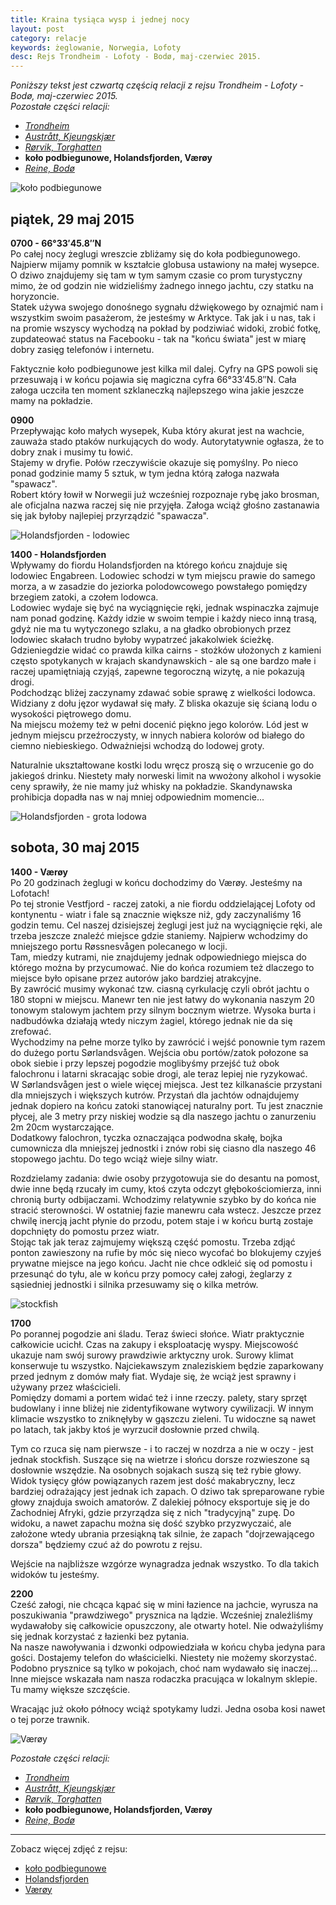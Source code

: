 ```yaml
---
title: Kraina tysiąca wysp i jednej nocy
layout: post
category: relacje
keywords: żeglowanie, Norwegia, Lofoty
desc: Rejs Trondheim - Lofoty - Bodø, maj-czerwiec 2015.
---
```


*Poniższy tekst jest czwartą częścią relacji z rejsu Trondheim - Lofoty - Bodø, maj-czerwiec 2015.*  
*Pozostałe części relacji:*

* *[Trondheim](/kraina-1000-wysp-i-1-nocy/)*
* *[Austrått, Kjeungskjær](/kraina-1000-wysp-i-1-nocy-cz2/)*
* *[Rørvik, Torghatten](/kraina-1000-wysp-i-1-nocy-cz3/)*
* **koło podbiegunowe, Holandsfjorden, Værøy**
* *[Reine, Bodø](/kraina-1000-wysp-i-1-nocy-cz5/)*

![koło podbiegunowe](/img/2015/norwegia/kolo-podbiegunowe.jpg)

## piątek, 29 maj 2015
**0700 - 66°33′45.8″N**   
Po całej nocy żeglugi wreszcie zbliżamy się do koła podbiegunowego. Najpierw mijamy pomnik w kształcie globusa ustawiony na małej wysepce. O dziwo znajdujemy się tam 
w tym samym czasie co prom turystyczny mimo, że od godzin nie widzieliśmy żadnego innego jachtu, czy statku na horyzoncie.   
Statek używa swojego donośnego sygnału dźwiękowego by oznajmić nam i wszystkim swoim pasażerom, że jesteśmy w Arktyce. Tak jak i u nas, tak i na promie wszyscy wychodzą 
na pokład by podziwiać widoki, zrobić fotkę, zupdateować status na Facebooku - tak na "końcu świata" jest w miarę dobry zasięg telefonów i internetu.  

Faktycznie koło podbiegunowe jest kilka mil dalej. Cyfry na GPS powoli się przesuwają i w końcu pojawia się magiczna cyfra 66°33′45.8″N. Cała załoga uczciła ten moment 
szklaneczką najlepszego wina jakie jeszcze mamy na pokładzie.  

**0900**  
Przepływając koło małych wysepek, Kuba który akurat jest na wachcie, zauważa stado ptaków nurkujących do wody. Autorytatywnie ogłasza, że to dobry znak i musimy tu łowić.  
Stajemy w dryfie. Połów rzeczywiście okazuje się pomyślny. Po nieco ponad godzinie mamy 5 sztuk, w tym jedna którą załoga nazwała "spawacz".  
Robert który łowił w Norwegii już wcześniej rozpoznaje rybę jako brosman, ale oficjalna nazwa raczej się nie przyjęła. Załoga wciąż głośno zastanawia się jak byłoby najlepiej 
przyrządzić "spawacza".  

![Holandsfjorden - lodowiec](/img/2015/norwegia/holandsfjorden-lodowiec.jpg)

**1400 - Holandsfjorden**  
Wpływamy do fiordu Holandsfjorden na którego końcu znajduje się lodowiec Engabreen. Lodowiec schodzi w tym miejscu prawie do samego morza, a w zasadzie 
do jeziorka polodowcowego powstałego pomiędzy brzegiem zatoki, a czołem lodowca.  
Lodowiec wydaje się być na wyciągnięcie ręki, jednak wspinaczka zajmuje nam ponad godzinę. Każdy idzie w swoim tempie i każdy nieco inną trasą, gdyż nie ma tu wytyczonego
szlaku, a na gładko obrobionych przez lodowiec skałach trudno byłoby wypatrzeć jakakolwiek ścieżkę. Gdzieniegdzie widać co prawda kilka cairns - stożków ułożonych 
z kamieni często spotykanych w krajach skandynawskich - ale są one bardzo małe i raczej upamiętniają czyjąś, zapewne tegoroczną wizytę, a nie pokazują drogi.  
Podchodząc bliżej zaczynamy zdawać sobie sprawę z wielkości lodowca. Widziany z dołu jęzor wydawał się mały. Z bliska okazuje się ścianą lodu o wysokości piętrowego domu.  
Na miejscu możemy też w pełni docenić piękno jego kolorów. Lód jest w jednym miejscu przeźroczysty, w innych nabiera kolorów od białego do ciemno niebieskiego. Odważniejsi 
wchodzą do lodowej groty.  

Naturalnie ukształtowane kostki lodu wręcz proszą się o wrzucenie go do jakiegoś drinku. Niestety mały norweski limit na wwożony alkohol i wysokie ceny sprawiły, 
że nie mamy już whisky na pokładzie. Skandynawska prohibicja dopadła nas w naj mniej odpowiednim momencie...  

![Holandsfjorden - grota lodowa](/img/2015/norwegia/holandsfjorden-grota-lodowa.jpg)

## sobota, 30 maj 2015
**1400 - Værøy**  
Po 20 godzinach żeglugi w końcu dochodzimy do Værøy. Jesteśmy na Lofotach!   
Po tej stronie Vestfjord - raczej zatoki, a nie fiordu oddzielającej Lofoty od kontynentu - wiatr i fale są znacznie większe niż, gdy zaczynaliśmy 16 godzin temu. 
Cel naszej dzisiejszej żeglugi jest już na wyciągnięcie ręki, ale trzeba jeszcze znaleźć miejsce gdzie staniemy. Najpierw wchodzimy do mniejszego portu Røssnesvågen 
polecanego w locji.  
Tam, miedzy kutrami, nie znajdujemy jednak odpowiedniego miejsca do którego można by przycumować. Nie do końca rozumiem też dlaczego to miejsce było opisane przez autorów 
jako bardziej atrakcyjne.  
By zawrócić musimy wykonać tzw. ciasną cyrkulację czyli obrót jachtu o 180 stopni w miejscu. Manewr ten nie jest łatwy do wykonania naszym 20 tonowym stalowym jachtem 
przy silnym bocznym wietrze. Wysoka burta i nadbudówka działają wtedy niczym żagiel, którego jednak nie da się zrefować.   
Wychodzimy na pełne morze tylko by zawrócić i wejść ponownie tym razem do dużego portu Sørlandsvågen. Wejścia obu portów/zatok połozone sa obok siebie i przy lepszej pogodzie 
moglibyśmy przejść tuż obok falochronu i latarni skracając sobie drogi, ale teraz lepiej nie ryzykować.   
W Sørlandsvågen jest o wiele więcej miejsca. Jest tez kilkanaście przystani dla mniejszych i większych kutrów. Przystań dla jachtów odnajdujemy jednak dopiero na końcu zatoki 
stanowiącej naturalny port. Tu jest znacznie płycej, ale 3 metry przy niskiej wodzie są dla naszego jachtu o zanurzeniu 2m 20cm wystarczające.   
Dodatkowy falochron, tyczka oznaczająca podwodna skałę, bojka cumownicza dla mniejszej jednostki i znów robi się ciasno dla naszego 46 stopowego jachtu. Do tego 
wciąż wieje silny wiatr.  

Rozdzielamy zadania: dwie osoby przygotowuja sie do desantu na pomost, dwie inne będą rzucały im cumy, ktoś czyta odczyt głębokościomierza, inni chronią burty odbijaczami. 
Wchodzimy relatywnie szybko by do końca nie stracić sterowności. W ostatniej fazie manewru cała wstecz. Jeszcze przez chwilę inercją jacht płynie do przodu, potem staje 
i w końcu burtą zostaje dopchnięty do pomostu przez wiatr.  
Stojąc tak jak teraz zajmujemy większą część pomostu. Trzeba zdjąć ponton zawieszony na rufie by móc się nieco wycofać bo blokujemy czyjeś prywatne miejsce na jego końcu. 
Jacht nie chce odkleić się od pomostu i przesunąć do tyłu, ale w końcu przy pomocy całej załogi, żeglarzy z sąsiedniej jednostki i silnika przesuwamy się o kilka metrów.  

![stockfish](/img/2015/norwegia/stockfish.jpg)

**1700**  
Po porannej pogodzie ani śladu. Teraz świeci słońce. Wiatr praktycznie całkowicie ucichł. Czas na zakupy i eksploatację wyspy. Miejscowość ukazuje nam swój surowy 
prawdziwie arktyczny urok. Surowy klimat konserwuje tu wszystko. Najciekawszym znaleziskiem będzie zaparkowany przed jednym z domów mały fiat. Wydaje się, że wciąż 
jest sprawny i używany przez właścicieli.  
Pomiędzy domami a portem widać też i inne rzeczy. palety, stary sprzęt budowlany i inne bliżej nie zidentyfikowane wytwory cywilizacji. W innym klimacie wszystko 
to zniknęłyby w gąszczu zieleni. Tu widoczne są nawet po latach, tak jakby ktoś je wyrzucił dosłownie przed chwilą.  

Tym co rzuca się nam pierwsze - i to raczej w nozdrza a nie w oczy - jest jednak stockfish. Suszące się na wietrze i słońcu dorsze rozwieszone są dosłownie wszędzie. 
Na osobnych sojakach suszą się też rybie głowy. Widok tysięcy głów powiązanych razem jest dość makabryczny, lecz bardziej odrażający jest jednak ich zapach. O dziwo 
tak spreparowane rybie głowy znajduja swoich amatorów. Z dalekiej północy eksportuje się je do Zachodniej Afryki, gdzie przyrządza się z nich "tradycyjną" zupę.
Do widoku, a nawet zapachu można się dość szybko przyzwyczaić, ale założone wtedy ubrania przesiąkną tak silnie, że zapach "dojrzewającego dorsza" będziemy czuć 
aż do powrotu z rejsu.  

Wejście na najbliższe wzgórze wynagradza jednak wszystko. To dla takich widoków tu jesteśmy.  

**2200**   
Cześć załogi, nie chcąca kąpać się w mini łazience na jachcie, wyrusza na poszukiwania "prawdziwego" prysznica na lądzie. Wcześniej znaleźliśmy wydawałoby 
się całkowicie opuszczony, ale otwarty hotel. Nie odważyliśmy się jednak korzystać z łazienki bez pytania.  
Na nasze nawoływania i dzwonki odpowiedziała w końcu chyba jedyna para gości. Dostajemy telefon do właścicielki. Niestety nie możemy skorzystać. Podobno prysznice są 
tylko w pokojach, choć nam wydawało się inaczej...   
Inne miejsce wskazała nam nasza rodaczka pracująca w lokalnym sklepie. Tu mamy większe szczęście.  

Wracając już około północy wciąż spotykamy ludzi. Jedna osoba kosi nawet o tej porze trawnik.  

![Værøy](/img/2015/norwegia/vaeroy.jpg)

*Pozostałe części relacji:*

* *[Trondheim](/kraina-1000-wysp-i-1-nocy/)*
* *[Austrått, Kjeungskjær](/kraina-1000-wysp-i-1-nocy-cz2/)*
* *[Rørvik, Torghatten](/kraina-1000-wysp-i-1-nocy-cz3/)*
* **koło podbiegunowe, Holandsfjorden, Værøy**
* *[Reine, Bodø](/kraina-1000-wysp-i-1-nocy-cz5/)*

------------------------------------------------------------------------------------
Zobacz więcej zdjęć z rejsu:

* [koło podbiegunowe](https://www.facebook.com/media/set/?set=a.10152847213481820.1073741841.672761819&type=1&l=f18221d65f)
* [Holandsfjorden](https://www.facebook.com/media/set/?set=a.10152847222221820.1073741842.672761819&type=1&l=993cc41e7f)
* [Værøy](https://www.facebook.com/media/set/?set=a.10152848643196820.1073741843.672761819&type=1&l=815c1c1094)
